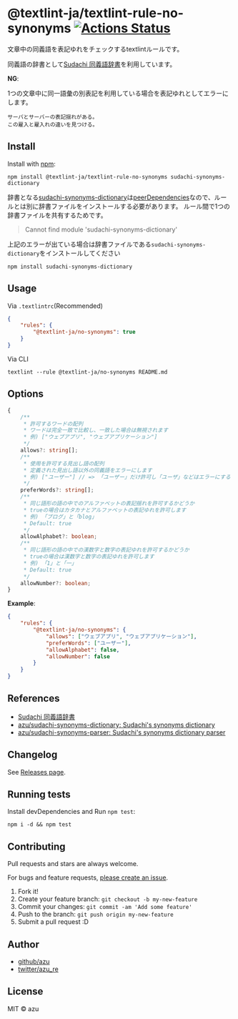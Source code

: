 # @textlint-ja/textlint-rule-no-synonyms [![Actions Status](https://github.com/textlint-ja/textlint-rule-no-synonyms/workflows/ci/badge.svg)](https://github.com/textlint-ja/textlint-rule-no-synonyms/actions?query=workflow%3Aci)

文章中の同義語を表記ゆれをチェックするtextlintルールです。

同義語の辞書として[Sudachi 同義語辞書](https://github.com/WorksApplications/SudachiDict/blob/develop/docs/synonyms.md)を利用しています。

**NG**:

1つの文章中に同一語彙の別表記を利用している場合を表記ゆれとしてエラーにします。

```
サーバとサーバーの表記揺れがある。
この雇入と雇入れの違いを見つける。
```

## Install

Install with [npm](https://www.npmjs.com/):

    npm install @textlint-ja/textlint-rule-no-synonyms sudachi-synonyms-dictionary

辞書となる[sudachi-synonyms-dictionary](https://github.com/azu/sudachi-synonyms-dictionary)は[peerDependencies](https://npm.github.io/using-pkgs-docs/package-json/types/peerdependencies.html)なので、ルールとは別に辞書ファイルをインストールする必要があります。
ルール間で1つの辞書ファイルを共有するためです。

> Cannot find module 'sudachi-synonyms-dictionary'

上記のエラーが出ている場合は辞書ファイルである`sudachi-synonyms-dictionary`をインストールしてください

    npm install sudachi-synonyms-dictionary

## Usage

Via `.textlintrc`(Recommended)

```json
{
    "rules": {
        "@textlint-ja/no-synonyms": true
    }
}
```

Via CLI

```
textlint --rule @textlint-ja/no-synonyms README.md
```

## Options

```ts
{
    /**
     * 許可するワードの配列
     * ワードは完全一致で比較し、一致した場合は無視されます
     * 例) ["ウェブアプリ", "ウェブアプリケーション"]
     */
    allows?: string[];
    /**
     * 使用を許可する見出し語の配列
     * 定義された見出し語以外の同義語をエラーにします
     * 例) ["ユーザー"] // => 「ユーザー」だけ許可し「ユーザ」などはエラーにする
     */
    preferWords?: string[];
    /**
     * 同じ語形の語の中でのアルファベットの表記揺れを許可するかどうか
     * trueの場合はカタカナとアルファベットの表記ゆれを許可します
     * 例) 「ブログ」と「blog」
     * Default: true
     */
    allowAlphabet?: boolean;
    /**
     * 同じ語形の語の中での漢数字と数字の表記ゆれを許可するかどうか
     * trueの場合は漢数字と数字の表記ゆれを許可します
     * 例) 「1」と「一」
     * Default: true
     */
    allowNumber?: boolean;
}
```

**Example**:

```json
{
    "rules": {
        "@textlint-ja/no-synonyms": {
            "allows": ["ウェブアプリ", "ウェブアプリケーション"],
            "preferWords": ["ユーザー"],
            "allowAlphabet": false,
            "allowNumber": false
        }
    }
}
```

## References

- [Sudachi 同義語辞書](https://github.com/WorksApplications/SudachiDict/blob/develop/docs/synonyms.md)
- [azu/sudachi-synonyms-dictionary: Sudachi's synonyms dictionary](https://github.com/azu/sudachi-synonyms-dictionary)
- [azu/sudachi-synonyms-parser: Sudachi's synonyms dictionary parser](https://github.com/azu/sudachi-synonyms-parser)


## Changelog

See [Releases page](https://github.com/textlint-ja/textlint-rule-no-synonyms/releases).

## Running tests

Install devDependencies and Run `npm test`:

    npm i -d && npm test

## Contributing

Pull requests and stars are always welcome.

For bugs and feature requests, [please create an issue](https://github.com/textlint-ja/textlint-rule-no-synonyms/issues).

1. Fork it!
2. Create your feature branch: `git checkout -b my-new-feature`
3. Commit your changes: `git commit -am 'Add some feature'`
4. Push to the branch: `git push origin my-new-feature`
5. Submit a pull request :D

## Author

- [github/azu](https://github.com/azu)
- [twitter/azu_re](https://twitter.com/azu_re)

## License

MIT © azu
